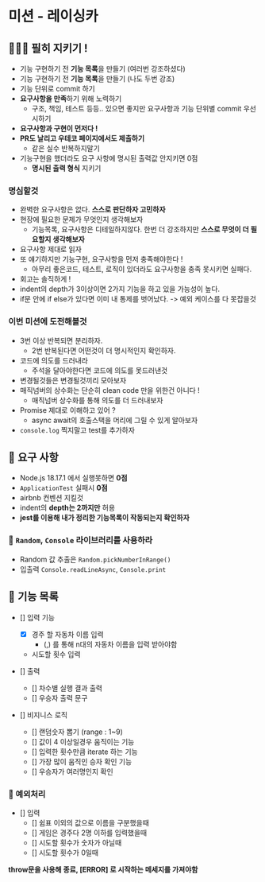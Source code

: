 # 미션 - 레이싱카

## 🚨🚨🚨 필히 지키기 !

- 기능 구현하기 전 **기능 목록**을 만들기 (여러번 강조하셨다)
- 기능 구현하기 전 **기능 목록**을 만들기 (나도 두번 강조)
- 기능 단위로 commit 하기
- **요구사항을 만족**하기 위해 노력하기
  - 구조, 책임, 테스트 등등.. 있으면 좋지만 요구사항과 기능 단위별 commit 우선시하기
- **요구사항과 구현이 먼저다 !**
- **PR도 날리고 우테코 페이지에서도 제출하기**
  - 같은 실수 반복하지말기
- 기능구현을 했더라도 요구 사항에 명시된 출력값 안지키면 0점
  - **명시된 출력 형식** 지키기

### 명심할것

- 완벽한 요구사항은 없다. **스스로 판단하자 고민하자**
- 현장에 필요한 문제가 무엇인지 생각해보자
  - 기능목록, 요구사항은 디테일하지않다. 한번 더 강조하지만 **스스로 무엇이 더 필요할지 생각해보자**
- 요구사항 제대로 읽자
- 또 얘기하지만 기능구현, 요구사항을 먼저 충족해야한다 !
  - 아무리 좋은코드, 테스트, 로직이 있더라도 요구사항을 충족 못시키면 실패다.
- 회고는 솔직하게 !
- indent의 depth가 3이상이면 2가지 기능을 하고 있을 가능성이 높다.
- if문 안에 if else가 있다면 이미 내 통제를 벗어났다. -> 예외 케이스를 다 못잡을것

### 이번 미션에 도전해볼것

- 3번 이상 반복되면 분리하자.
  - 2번 반복된다면 어떤것이 더 명시적인지 확인하자.
- 코드에 의도를 드러내라
  - 주석을 달아야한다면 코드에 의도를 못드러낸것
- 변경될것들은 변경될것끼리 모아보자
- 매직넘버의 상수화는 단순히 clean code 만을 위한건 아니다 !
  - 매직넘버 상수화를 통해 의도를 더 드러내보자
- Promise 제대로 이해하고 있어 ?
  - async await의 호출스택을 머리에 그릴 수 있게 알아보자
- `console.log` 찍지말고 test를 추가하자

## 🎯 요구 사항

- Node.js 18.17.1 에서 실행못하면 **0점**
- `ApplicationTest` 실패시 **0점**
- airbnb 컨벤션 지킬것
- indent의 **depth는 2까지만** 허용
- **jest를 이용해 내가 정리한 기능목록이 작동되는지 확인하자**

### 📌 `Random`, `Console` 라이브러리를 사용하라

- Random 값 추출은 `Random.pickNumberInRange()`
- 입출력 `Console.readLineAsync`, `Console.print`

## 🚀 기능 목록

- [] 입력 기능
  - [x] 경주 할 자동차 이름 입력
    - (,) 를 통해 n대의 자동차 이름을 입력 받아야함
  - 시도할 횟수 입력
- [] 출력

  - [] 차수별 실행 결과 출력
  - [] 우승자 출력 문구

- [] 비지니스 로직

  - [] 랜덤숫자 뽑기 (range : 1~9)
  - [] 값이 4 이상일경우 움직이는 기능
  - [] 입력한 횟수만큼 iterate 하는 기능
  - [] 가장 많이 움직인 승자 확인 기능
  - [] 우승자가 여러명인지 확인

### 🚧 예외처리

- [] 입력
  - [] 쉼표 이외의 값으로 이름을 구분했을때
  - [] 게임은 경주다 2명 이하를 입력했을때
  - [] 시도할 횟수가 숫자가 아닐때
  - [] 시도할 횟수가 0일때

**throw문을 사용해 종료, [ERROR] 로 시작하는 메세지를 가져야함**
